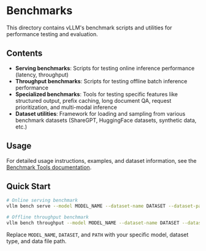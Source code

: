 # Benchmarks

This directory contains vLLM's benchmark scripts and utilities for performance testing and evaluation.

## Contents

- **Serving benchmarks**: Scripts for testing online inference performance (latency, throughput)
- **Throughput benchmarks**: Scripts for testing offline batch inference performance  
- **Specialized benchmarks**: Tools for testing specific features like structured output, prefix caching, long document QA, request prioritization, and multi-modal inference
- **Dataset utilities**: Framework for loading and sampling from various benchmark datasets (ShareGPT, HuggingFace datasets, synthetic data, etc.)

## Usage

For detailed usage instructions, examples, and dataset information, see the [Benchmark Tools documentation](../docs/contributing/benchmarks.md#benchmark-tools).

## Quick Start

```bash
# Online serving benchmark
vllm bench serve --model MODEL_NAME --dataset-name DATASET --dataset-path PATH

# Offline throughput benchmark  
vllm bench throughput --model MODEL_NAME --dataset-name DATASET --dataset-path PATH
```

Replace `MODEL_NAME`, `DATASET`, and `PATH` with your specific model, dataset type, and data file path.